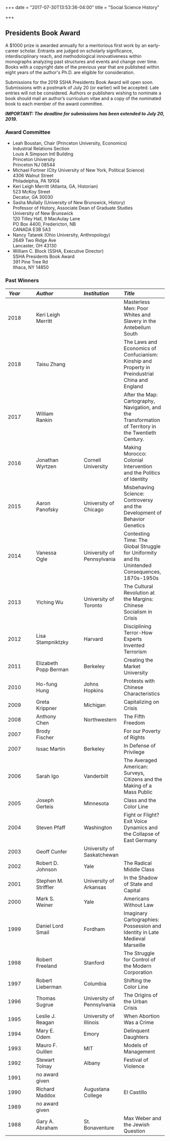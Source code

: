 +++
date = "2017-07-30T13:53:36-04:00"
title = "Social Science History"

+++

## Presidents Book Award

A $1000 prize is awarded annually for a meritorious first work by an early-career scholar. Entrants are judged on scholarly significance, interdisciplinary reach, and methodological innovativeness within monographs analyzing past structures and events and change over time. Books with a copyright date of the previous year that are published within eight years of the author's Ph.D. are eligible for consideration.

Submissions for the 2019 SSHA Presidents Book Award will open soon. Submissions with a postmark of July 20 (or earlier) will be accepted. Late entries will not be considered. Authors or publishers wishing to nominate a book should mail an author’s curriculum vitae and a copy of the nominated book to each member of the award committee.

***IMPORTANT: The deadline for submissions has been extended to July 20, 2019.***

### Award Committee

- Leah Boustan, Chair (Princeton University, Economics)  
Industrial Relations Section  
Louis A Simpson Intl Building  
Princeton University  
Princeton NJ 08544
- Michael Fortner (City University of New York, Political Science)  
4306 Walnut Street  
Philadelphia, PA 19104
- Keri Leigh Merritt (Atlanta, GA, Historian)  
523 McKoy Street  
Decatur, GA 30030
- Sasha Mullally (University of New Brunswick, History)  
Professor of History, Associate Dean of Graduate Studies  
University of New Brunswick  
120 Tilley Hall, 9 MacAulay Lane  
PO Box 4400, Fredericton, NB  
CANADA  E3B 5A3
- Nancy Tatarek (Ohio University, Anthropology)  
2649 Two Ridge Ave  
Lancaster, OH 43130  
- William C. Block (SSHA, Executive Director)  
SSHA Presidents Book Award  
391 Pine Tree Rd  
Ithaca, NY 14850

### Past Winners

*Year* | &emsp; | *Author* | &emsp; | *Institution* | *Title*
--- | --- | :--- | --- | :--- | :---
2018 | |Keri Leigh Merritt   |   |   | Masterless Men: Poor Whites and Slavery in the Antebellum South
2018 | |Taisu Zhang   |   |   |  The Laws and Economics of Confucianism: Kinship and Property in Preindustrial China and England
2017 | |William Rankin | | | After the Map: Cartography, Navigation, and the Transformation of Territory in the Twentieth Century.
2016 | |Jonathan Wyrtzen | |Cornell University |Making Morocco: Colonial Intervention and the Politics of Identity
2015 | |Aaron Panofsky | |University of Chicago |Misbehaving Science: Controversy and the Development of Behavior Genetics
2014 | |Vanessa Ogle | |University of Pennsylvania |Contesting Time: The Global Struggle for Uniformity and Its Unintended Consequences, 1870s-1950s
2013 | |Yiching Wu | |University of Toronto |The Cultural Revolution at the Margins: Chinese Socialism in Crisis
2012 | |Lisa Stampniktzky | |Harvard  |Disciplining Terror-How Experts Invented Terrorism
2011 | |Elizabeth Popp Berman | |Berkeley  |Creating the Market University
2010 | |Ho-fung Hung | |Johns Hopkins |Protests with Chinese Characteristics
2009 | |Greta Krippner | |Michigan  |Capitalizing on Crisis
2008 | |Anthony Chen | |Northwestern  |The Fifth Freedom
2007 | |Brody Fischer | |  |For our Poverty of Rights
2007 | |Issac Martin | |Berkeley  |In Defense of Privilege
2006 | |Sarah Igo  | |Vanderbilt  |The Averaged American: Surveys, Citizens and the Making of a Mass Public
2005 | |Joseph Gerteis | |Minnesota |Class and the Color Line
2004 | |Steven Pfaff | |Washington  |Fight or Flight? Exit Voice Dynamics and the Collapse of East Germany
2003 | |Geoff Cunfer | |University of Saskatchewan |
2002 | |Robert D. Johnson | |Yale  |The Radical Middle Class
2001 | |Stephen M. Striffler | |University of Arkansas |In the Shadow of State and Capital
2000 | |Mark S. Weiner | |Yale  |Americans Without Law
1999 | |Daniel Lord Smail | |Fordham  |Imaginary Cartographies: Possession and Identity in Late Medieval Marseille
1998 | |Robert Freeland | |Stanford |The Struggle for Control of the Modern Corporation
1997 | |Robert Lieberman | |Columbia  |Shifting the Color Line
1996 | |Thomas Sugrue | |University of Pennsylvania |The Origins of the Urban Crisis
1995 | |Leslie J. Reagan | |University of Illinois |When Abortion Was a Crime
1994 | |Mary E. Odem | |Emory  |Delinquent Daughters
1993 | |Mauro F. Guillen | |MIT |Models of Management
1992 | |Stewart Tolnay | |Albany |Festival of Violence
1991 | |no award given         
1990 | |Richard Maddox | |Augustana College |El Castillo
1989 | |no award given         
1988 | |Gary A. Abraham | |St. Bonaventure |Max Weber and the Jewish Question
